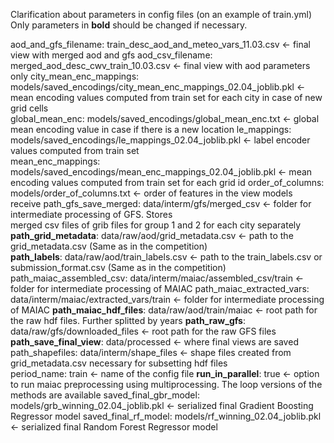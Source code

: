 Clarification about parameters in config files (on an example of train.yml)
Only parameters in **bold** should be changed if necessary. 

aod_and_gfs_filename: train_desc_aod_and_meteo_vars_11.03.csv       <- final view with merged aod and gfs
aod_csv_filename: merged_aod_desc_cwv_train_10.03.csv               <- final view with aod parameters only
city_mean_enc_mappings: models/saved_encodings/city_mean_enc_mappings_02.04_joblib.pkl <- mean encoding values computed from train set
                                                                                          for each city in case of new grid cells  
global_mean_enc: models/saved_encodings/global_mean_enc.txt          <- global mean encoding value in case if there is a new location 
le_mappings: models/saved_encodings/le_mappings_02.04_joblib.pkl     <- label encoder values computed from train set   
mean_enc_mappings: models/saved_encodings/mean_enc_mappings_02.04_joblib.pkl <- mean encoding values computed from train set
                                                                                for each grid id
order_of_columns: models/order_of_columns.txt                                <- order of features in the view models receive 
path_gfs_save_merged: data/interm/gfs/merged_csv                             <- folder for intermediate processing of GFS. Stores     
                                                                                merged csv files of grib files for group 1 and 2 for each city separately   
**path_grid_metadata**: data/raw/aod/grid_metadata.csv      <- path to the grid_metadata.csv (Same as in the competition)    
**path_labels**: data/raw/aod/train_labels.csv              <- path to the train_labels.csv or submission_format.csv (Same as in the 
                                                                                                                      competition)
path_maiac_assembled_csv: data/interm/maiac/assembled_csv/train    <- folder for intermediate processing of MAIAC
path_maiac_extracted_vars: data/interm/maiac/extracted_vars/train  <- folder for intermediate processing of MAIAC
**path_maiac_hdf_files**: data/raw/aod/train/maiac                 <- root path for the raw hdf files. Further splitted by years 
**path_raw_gfs**: data/raw/gfs/downloaded_files                    <- root path for the raw GFS files
**path_save_final_view**: data/processed                           <- where final views are saved 
path_shapefiles: data/interm/shape_files                           <- shape files created from grid_metadata.csv necessary for subsetting 
                                                                    hdf files  
period_name: train                                                 <- name of the config file 
**run_in_parallel**: true                                          <- option to run maiac preprocessing using multiprocessing. The loop 
                                                                      versions of the methods are available 
saved_final_gbr_model: models/grb_winning_02.04_joblib.pkl         <- serialized final Gradient Boosting Regressor model
saved_final_rf_model: models/rf_winning_02.04_joblib.pkl           <- serialized final Random Forest Regressor model 